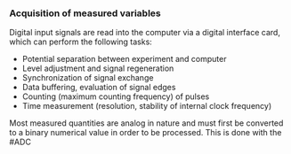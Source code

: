 ### Acquisition of measured variables

Digital input signals are read into the computer via a digital interface card, which can perform the following tasks: 
- Potential separation between experiment and computer 
- Level adjustment and signal regeneration 
- Synchronization of signal exchange 
- Data buffering, evaluation of signal edges 
- Counting (maximum counting frequency) of pulses
- Time measurement (resolution, stability of internal clock frequency)

Most measured quantities are analog in nature and must first be converted to a binary numerical value in order to be processed. This is done with the #ADC
